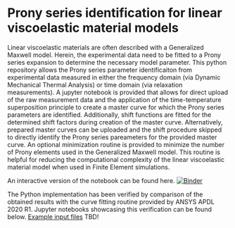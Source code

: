 # Prony series identification for linear viscoelastic material models

Linear viscoelastic materials are often described with a Generalized Maxwell model. Herein, the experimental data need to be fitted to a Prony series expansion to determine the necessary model parameter. This python repository allows the Prony series parameter identificaiton from experimental data measured in either the frequency domain (via Dynamic Mechanical Thermal Analysis) or time domain (via relaxation measurements). A jupyter notebook is provided that allows for direct upload of the raw measurement data and the application of the time-temperature superposition principle to create a master curve for which the Prony series parameters are identified. Additionally, shift functions are fitted for the determined shift factors during creation of the master curve. Alternatively, prepared master curves can be uploaded and the shift procedure skipped to directly identify the Prony series pareameters for the provided master curve. An optional minimization routine is provided to minimize the number of Prony elements used in the Generalized Maxwell model. This routine is helpful for reducing the computational complexity of the linear viscoelastic material model when used in Finite Element simulations.

An interactive version of the notebook can be found here. 
[![Binder](https://mybinder.org/badge_logo.svg)](https://mybinder.org/v2/gh/martin-springer/LinViscoFit/HEAD?urlpath=voila%2Frender%2FLinViscoFit.ipynb)

The Python implementation has been verified by comparison of the obtained results with the curve fitting routine provided by ANSYS APDL 2020 R1. Jupyter notebooks showcasing this verification can be found below.
[Example input files](examples) TBD!


